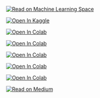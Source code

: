 [![Read on Machine Learning Space](https://img.shields.io/badge/Read%20on-Machine%20Learning%20Space-blue?logo=medium)](https://machinelearningspace.com/a-comprehensive-guide-to-gradient-descent-algorithm/)

[![Open In Kaggle](https://kaggle.com/static/images/open-in-kaggle.svg)](https://www.kaggle.com/code/bhatnagardaksh/gradient-descent-from-scratch/notebook)

[![Open In Colab](https://colab.research.google.com/assets/colab-badge.svg)](https://colab.research.google.com/github/jigsawlabs-student/pytorch-intro-curriculum/blob/main/2-training/7-pytorch-gradient-descent.ipynb)

[![Open In Colab](https://colab.research.google.com/assets/colab-badge.svg)](https://colab.research.google.com/github/kaustubholpadkar/Linear_Regression-Gradient_Descent-Octave/blob/master/Linear_Regression_Python.ipynb)

[![Open In Colab](https://colab.research.google.com/assets/colab-badge.svg)](https://colab.research.google.com/github/mravanba/comp551-notebooks/blob/master/GradientDescent.ipynb)

[![Open In Colab](https://colab.research.google.com/assets/colab-badge.svg)](https://colab.research.google.com/github/Niranjankumar-c/GradientDescent_Implementation/blob/master/GDAlgorithms.ipynb)

[![Open In Colab](https://colab.research.google.com/assets/colab-badge.svg)](https://colab.research.google.com/github/Niranjankumar-c/GradientDescent_Implementation/blob/master/VectorisedGDAlgorithms.ipynb)

[![Read on Medium](https://img.shields.io/badge/Read%20on-Medium-blue?logo=medium)](https://pimprom-k.medium.com/stochastic-gradient-descent-with-tensorflow-and-keras-framework-by-google-colab-f6d6ebfd63b3)

